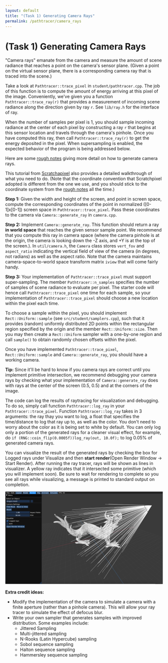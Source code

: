 ```yaml
---
layout: default
title: "(Task 1) Generating Camera Rays"
permalink: /pathtracer/camera_rays
---
```


# (Task 1) Generating Camera Rays

"Camera rays" emanate from the camera and measure the amount of scene radiance that reaches a point on the camera's sensor plane. (Given a point on the virtual sensor plane, there is a corresponding camera ray that is traced into the scene.) 

Take a look at `Pathtracer::trace_pixel` in `student/pathtracer.cpp`. The job of this function is to compute the amount of energy arriving at this pixel of the image. Conveniently, we've given you a function `Pathtracer::trace_ray(r)` that provides a measurement of incoming scene radiance along the direction given by ray `r`. See `lib/ray.h` for the interface of ray.

When the number of samples per pixel is 1, you should sample incoming radiance at the center of each pixel by constructing a ray `r` that begins at this sensor location and travels through the camera's pinhole. Once you have computed this ray, then call `Pathtracer::trace_ray(r)` to get the energy deposited in the pixel. When supersampling is enabled, the expected behavior of the program is being addressed below.

Here are some [rough notes](https://drive.google.com/file/d/0B4d7cujZGEBqVnUtaEsxOUI4dTMtUUItOFR1alQ4bmVBbnU0/view) giving more detail on how to generate camera rays.

This tutorial from [Scratchapixel](https://www.scratchapixel.com/lessons/3d-basic-rendering/ray-tracing-generating-camera-rays/generating-camera-rays) also provides a detailed walkthrough of what you need to do. (Note that the coordinate convention that Scratchpixel adopted is different from the one we use, and you should stick to the coordinate system from the [rough notes](https://drive.google.com/file/d/0B4d7cujZGEBqVnUtaEsxOUI4dTMtUUItOFR1alQ4bmVBbnU0/view) all the time.)

**Step 1:** Given the width and height of the screen, and point in screen space, compute the corresponding coordinates of the point in normalized ([0-1]x[0-1]) screen space in `Pathtracer::trace_pixel`. Pass these coordinates to the camera via `Camera::generate_ray` in `camera.cpp`.

**Step 2:** Implement `Camera::generate_ray`. This function should return a ray **in world space** that reaches the given sensor sample point. We recommend that you compute this ray in camera space (where the camera pinhole is at the origin, the camera is looking down the -Z axis, and +Y is at the top of the screen.). In `util/camera.h`, the `Camera` class stores `vert_fov` and `aspect_ratio` indicating the vertical field of view of the camera (in degrees, not radians) as well as the aspect ratio. Note that the camera maintains camera-space-to-world space transform matrix `iview` that will come fairly handy. 

**Step 3:** Your implementation of `Pathtracer::trace_pixel` must support super-sampling. The member `Pathtracer::n_samples` specifies the number of samples of scene radiance to evaluate per pixel. The starter code will hence call `Pathtracer::trace_pixel` one time for each sample, so your implementation of `Pathtracer::trace_pixel` should choose a new location within the pixel each time.

To choose a sample within the pixel, you should implement `Rect::Uniform::sample` (see `src/student/samplers.cpp`), such that it provides (random) uniformly distributed 2D points within the rectangular region specified by the origin and the member `Rect::Uniform::size`. Then you may then create a `Rect::Uniform` sampler with a one-by-one region and call `sample()` to obtain randomly chosen offsets within the pixel.

Once you have implemented `Pathtracer::trace_pixel`, `Rect::Uniform::sample` and `Camera::generate_ray`, you should have a working camera.

**Tip:**   Since it'll be hard to know if you camera rays are correct until you implement primitive intersection, we recommend debugging your camera rays by checking what your implementation of `Camera::generate_ray` does with rays at the center of the screen (0.5, 0.5) and at the corners of the image.

The code can log the results of raytracing for visualization and debugging. To do so, simply call function `Pathtracer::log_ray` in your `Pathtracer::trace_pixel`. Function `Pathtracer::log_ray` takes in 3 arguments: the ray thay you want to log, a float that specifies the time/distance to log that ray up to, as well as the color. You don't need to worry about the color as it is being set to white by default. You can only log only a portion of the generated rays for a cleaner visual effect, for example, do `if (RNG::coin_flip(0.0005f))log_ray(out, 10.0f);` to log 0.05% of generated camera rays.

You can visualize the result of the generated rays by checking the box for Logged rays under Visualize and then **start render**(Open Render Window -> Start Render).
After running the ray tracer, rays will be shown as lines in visualizer. A yellow ray indicates that it intersected some primitive (which you will implement soon). Be sure to wait for rendering to complete so you see all rays while visualizing, a message is printed to standard output on completion. 

![logged_rays](new_results/log_rays.png)

**Extra credit ideas:**

* Modify the implementation of the camera to simulate a camera with a finite aperture (rather than a pinhole camera). This will allow your ray tracer to simulate the effect of defocus blur.
* Write your own sampler that generates samples with improved distribution. Some examples include:
  * Jittered Sampling
  * Multi-jittered sampling
  * N-Rooks (Latin Hypercube) sampling
  * Sobol sequence sampling
  * Halton sequence sampling
  * Hammersley sequence sampling

